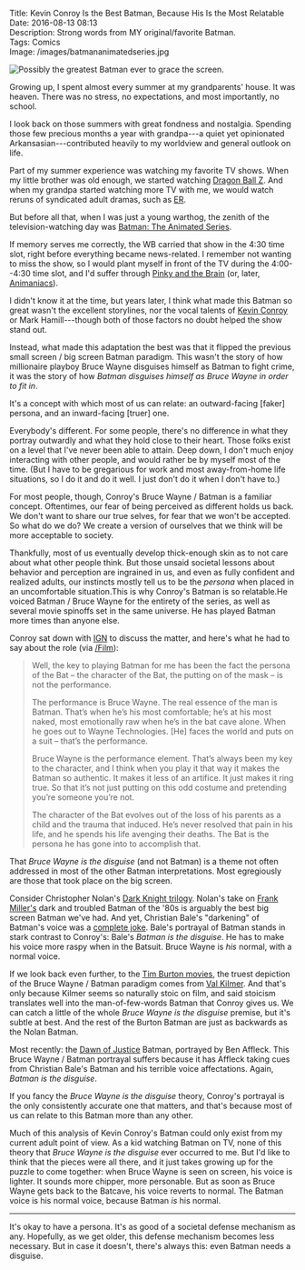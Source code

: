 Title: Kevin Conroy Is the Best Batman, Because His Is the Most Relatable  
Date: 2016-08-13 08:13  
Description: Strong words from MY original/favorite Batman.  
Tags: Comics  
Image: /images/batmananimatedseries.jpg  

![Possibly the greatest Batman ever to grace the screen.][1]

Growing up, I spent almost every summer at my grandparents' house. It was heaven. There was no stress, no expectations, and most importantly, no school.

I look back on those summers with great fondness and nostalgia. Spending those few precious months a year with grandpa---a quiet yet opinionated Arkansasian---contributed heavily to my worldview and general outlook on life.

Part of my summer experience was watching my favorite TV shows. When my little brother was old enough, we started watching [Dragon Ball Z][2]. And when my grandpa started watching more TV with me, we would watch reruns of syndicated adult dramas, such as [ER][3].

But before all that, when I was just a young warthog, the zenith of the television-watching day was [Batman: The Animated Series][4].

If memory serves me correctly, the WB carried that show in the 4:30 time slot, right before everything became news-related. I remember not wanting to miss the show, so I would plant myself in front of the TV during the 4:00--4:30 time slot, and I'd suffer through [Pinky and the Brain][5] (or, later, [Animaniacs][6]).

I didn't know it at the time, but years later, I think what made this Batman so great wasn't the excellent storylines, nor the vocal talents of [Kevin Conroy][7] or Mark Hamill---though both of those factors no doubt helped the show stand out.

Instead, what made this adaptation the best was that it flipped the previous small screen / big screen Batman paradigm. This wasn't the story of how millionaire playboy Bruce Wayne disguises himself as Batman to fight crime, it was the story of how *Batman disguises himself as Bruce Wayne in order to fit in*.

It's a concept with which most of us can relate: an outward-facing [faker] persona, and an inward-facing [truer] one.

Everybody's different. For some people, there's no difference in what they portray outwardly and what they hold close to their heart. Those folks exist on a level that I've never been able to attain. Deep down, I don't much enjoy interacting with other people, and would rather be by myself most of the time. (But I have to be gregarious for work and most away-from-home life situations, so I do it and do it well. I just don't do it when I don't have to.)

For most people, though, Conroy's Bruce Wayne / Batman is a familiar concept. Oftentimes, our fear of being perceived as different holds us back. We don't want to share our true selves, for fear that we won't be accepted. So what do we do? We create a version of ourselves that we think will be more acceptable to society.

Thankfully, most of us eventually develop thick-enough skin as to not care about what other people think. But those unsaid societal lessons about behavior and perception are ingrained in us, and even as fully confident and realized adults, our instincts mostly tell us to be the *persona* when placed in an uncomfortable situation.This is why Conroy's Batman is so relatable.He voiced Batman / Bruce Wayne for the entirety of the series, as well as several movie spinoffs set in the same universe. He has played Batman more times than anyone else.

Conroy sat down with [IGN][8] to discuss the matter, and here's what he had to say about the role (via [/Film][9]):

> Well, the key to playing Batman for me has been the fact the persona of the Bat – the character of the Bat, the putting on of the mask – is not the performance.
>
> The performance is Bruce Wayne. The real essence of the man is Batman. That’s when he’s his most comfortable; he’s at his most naked, most emotionally raw when he’s in the bat cave alone. When he goes out to Wayne Technologies. [He] faces the world and puts on a suit – that’s the performance.
>
> Bruce Wayne is the performance element. That’s always been my key to the character, and I think when you play it that way it makes the Batman so authentic. It makes it less of an artifice. It just makes it ring true. So that it’s not just putting on this odd costume and pretending you’re someone you’re not.
>
> The character of the Bat evolves out of the loss of his parents as a child and the trauma that induced. He’s never resolved that pain in his life, and he spends his life avenging their deaths. The Bat is the persona he has gone into to accomplish that.

That *Bruce Wayne is the disguise* (and not Batman) is a theme not often addressed in most of the other Batman interpretations. Most egregiously are those that took place on the big screen.

Consider Christopher Nolan's [Dark Knight trilogy][10]. Nolan's take on [Frank Miller's][11] dark and troubled Batman of the '80s is arguably the best big screen Batman we've had. And yet, Christian Bale's "darkening" of Batman's voice was a [complete joke][12]. Bale's portrayal of Batman stands in stark contrast to Conroy's: Bale's *Batman is the disguise*. He has to make his voice more raspy when in the Batsuit. Bruce Wayne is *his* normal, with a normal voice.

If we look back even further, to the [Tim Burton movies][13], the truest depiction of the Bruce Wayne / Batman paradigm comes from [Val Kilmer][14]. And that's only because Kilmer seems so naturally stoic on film, and said stoicism translates well into the man-of-few-words Batman that Conroy gives us. We can catch a little of the whole *Bruce Wayne is the disguise* premise, but it's subtle at best. And the rest of the Burton Batman are just as backwards as the Nolan Batman.

Most recently: the [Dawn of Justice][15] Batman, portrayed by Ben Affleck. This Bruce Wayne / Batman portrayal suffers because it has Affleck taking cues from Christian Bale's Batman and his terrible voice affectations. Again, *Batman is the disguise*.

If you fancy the *Bruce Wayne is the disguise* theory, Conroy's portrayal is the only consistently accurate one that matters, and that's because most of us can relate to this Batman more than any other.

Much of this analysis of Kevin Conroy's Batman could only exist from my current adult point of view. As a kid watching Batman on TV, none of this theory that *Bruce Wayne is the disguise* ever occurred to me. But I'd like to think that the pieces were all there, and it just takes growing up for the puzzle to come together: when Bruce Wayne is seen on screen, his voice is lighter. It sounds more chipper, more personable. But as soon as Bruce Wayne gets back to the Batcave, his voice reverts to normal. The Batman voice is his normal voice, because Batman *is* his normal.

***

It's okay to have a persona. It's as good of a societal defense mechanism as any. Hopefully, as we get older, this defense mechanism becomes less necessary. But in case it doesn't, there's always this: even Batman needs a disguise.

[1]: /images/batmananimatedseries.jpg "Cover image of Batman: The Animated Series"
[2]: https://en.wikipedia.org/wiki/Dragon_Ball_Z "Wikipedia: Dragon Ball Z"
[3]: https://en.wikipedia.org/wiki/ER_(TV_series) "Wikipedia: ER"
[4]: https://en.wikipedia.org/wiki/Batman:_The_Animated_Series "Wikipedia: Batman: The Animated Series"
[5]: https://en.wikipedia.org/wiki/Pinky_and_the_Brain "Wikipedia: Pinky and the Brain"
[6]: https://en.wikipedia.org/wiki/Animaniacs "Wikipedia: Animaniacs"
[7]: https://en.wikipedia.org/wiki/Kevin_Conroy "Wikipedia: Kevin Conroy"
[8]: http://www.ign.com/articles/2016/08/10/advice-on-being-batman-by-kevin-conroy "IGN: Conroy on being Batman for so long"
[9]: http://www.slashfilm.com/superhero-bits-1123/2/ "Source post linking to the IGN piece"
[10]: https://en.wikipedia.org/wiki/The_Dark_Knight_Trilogy "Wikipedia: Nolan's Batman trilogy"
[11]: https://en.wikipedia.org/wiki/Frank_Miller_(comics_creator)#Batman:_The_Dark_Knight_Returns_and_the_late_1980s "Frank Miller's Dark Knight"
[12]: http://io9.gizmodo.com/5937844/finally-an-explanation-for-christian-bales-gravelly-batman-voice "Gizmodo explaining Bale's voice"
[13]: https://en.wikipedia.org/wiki/Tim_Burton#Batman "Wikipedia: Burton's Batman"
[14]: https://en.wikipedia.org/wiki/Batman_Forever "Wikipedia: Batman Forever"
[15]: https://en.wikipedia.org/wiki/Batman_v_Superman:_Dawn_of_Justice "Wikipedia: Batman v Superman: Dawn of Justice"
